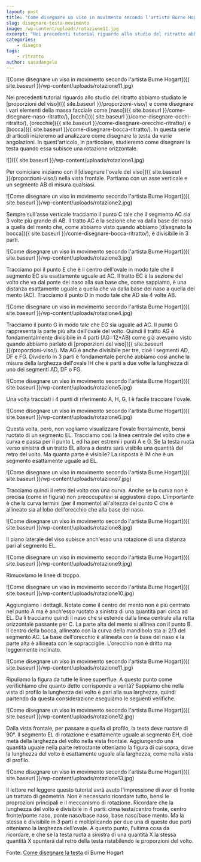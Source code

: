 ```yaml
---
layout: post
title: "Come disegnare un viso in movimento secondo l'artista Burne Hogart (parte I)"
slug: disegnare-testa-movimento
image: /wp-content/uploads/rotazione11.jpg
excerpt: "Nei precedenti tutorial riguardo allo studio del ritratto abbiamo studiato le proporzioni del viso e come disegnare i vari elementi della massa facciale"
categories:
    - disegno
tags:
    - ritratto
author: sasadangelo
---
```


![Come disegnare un viso in movimento secondo l'artista Burne Hogart]({{ site.baseurl }}/wp-content/uploads/rotazione11.jpg)

Nei precedenti tutorial riguardo allo studio del ritratto abbiamo studiato le [proporzioni del viso]({{ site.baseurl }}/proporzioni-viso/) e come disegnare i vari elementi della massa facciale come [naso]({{ site.baseurl }}/come-disegnare-naso-ritratto/), [occhi]({{ site.baseurl }}/come-disegnare-occhi-ritratto/), [orecchie]({{ site.baseurl }}/come-disegnare-orecchio-ritratto/) e [bocca]({{ site.baseurl }}/come-disegnare-bocca-ritratto/). In questa serie di articoli inizieremo ad analizzare come disegnare la testa da varie angolazioni. In quest'articolo, in particolare, studieremo come disegnare la testa quando essa subisce una rotazione orizzontale.

![]({{ site.baseurl }}/wp-content/uploads/rotazione1.jpg)

Per comiciare iniziamo con il [disegnare l'ovale del viso]({{ site.baseurl }}/proporzioni-viso/) nella vista frontale. Partiamo con un asse verticale e un segmento AB di misura qualsiasi.

![Come disegnare un viso in movimento secondo l'artista Burne Hogart]({{ site.baseurl }}/wp-content/uploads/rotazione2.jpg)

Sempre sull'asse verticale tracciamo il punto C tale che il segmento AC sia 3 volte più grande di AB. Il tratto AC è la sezione che va dalla base del naso a quella del mento che, come abbiamo visto quando abbiamo [disegnato la bocca]({{ site.baseurl }}/come-disegnare-bocca-ritratto/), è divisibile in 3 parti.

![Come disegnare un viso in movimento secondo l'artista Burne Hogart]({{ site.baseurl }}/wp-content/uploads/rotazione3.jpg)

Tracciamo poi il punto E che è il centro dell'ovale in modo tale che il segmento EC sia esattamente uguale ad AC. Il tratto EC è la sezione del volto che va dal ponte del naso alla sua base che, come sappiamo, è una distanza esattamente uguale a quella che va dalla base del naso a quella del mento (AC). Tracciamo il punto D in modo tale che AD sia 4 volte AB.

![Come disegnare un viso in movimento secondo l'artista Burne Hogart]({{ site.baseurl }}/wp-content/uploads/rotazione4.jpg)

Tracciamo il punto G in modo tale che EG sia uguale ad AC. Il punto G rappresenta la parte più alta dell'ovale del volto. Quindi il tratto AG è fondamentalmente divisibile in 4 parti (AG=12\*AB) come già avevamo visto quando abbiamo parlato di [proporzioni del viso]({{ site.baseurl }}/proporzioni-viso/). Ma AG è anche divisibile per tre, cioè i segmenti AD, DF e FG. Dividerlo in 3 parti è fondamentale perchè abbiamo così anche la misura della larghezza dell'ovale IH che è parti a due volte la lunghezza di uno dei segmenti AD, DF o FG.

![Come disegnare un viso in movimento secondo l'artista Burne Hogart]({{ site.baseurl }}/wp-content/uploads/rotazione5.jpg)

Una volta tracciati i 4 punti di riferimento A, H, G, I è facile tracciare l'ovale.

![Come disegnare un viso in movimento secondo l'artista Burne Hogart]({{ site.baseurl }}/wp-content/uploads/rotazione6.jpg)

Questa volta, però, non vogliamo visualizzare l'ovale frontalmente, bensì ruotato di un segmento EL. Tracciamo così la linea centrale del volto che è curva e passa per il punto L ed ha per estremi i punti A e G. Se la testa ruota verso sinistra di un tratto EL allora a destra sarà visibile una quantità del retro del volto. Ma quanta parte è visibile? La risposta è IM che è un segmento esattamente uguale ad EL.

![Come disegnare un viso in movimento secondo l'artista Burne Hogart]({{ site.baseurl }}/wp-content/uploads/rotazione7.jpg)

Tracciamo quindi il retro del volto con una curva. Anche se la curva non è precisa (come in figura) non preoccupatevi si aggiusterà dopo. L'importante è che la curva termini (per il momento) all'altezza del punto C che è allineato sia al lobo dell'orecchio che alla base del naso.

![Come disegnare un viso in movimento secondo l'artista Burne Hogart]({{ site.baseurl }}/wp-content/uploads/rotazione8.jpg)

Il piano laterale del viso subisce anch'esso una rotazione di una distanza pari al segmento EL.

![Come disegnare un viso in movimento secondo l'artista Burne Hogart]({{ site.baseurl }}/wp-content/uploads/rotazione9.jpg)

Rimuoviamo le linee di troppo.

![Come disegnare un viso in movimento secondo l'artista Burne Hogart]({{ site.baseurl }}/wp-content/uploads/rotazione10.jpg)

Aggiungiamo i dettagli. Notate come il centro del mento non è più centrato nel punto A ma è anch'esso ruotato a sinistra di una quantità pari circa ad EL. Da lì tracciamo quindi il naso che si estende dalla linea centrale alla retta orizzontale passante per C. La parte alta del mento si allinea con il punto B. Il centro della bocca, allineato con la curva della mandibola sta ai 2/3 del segmento AC. La base dell'orecchio è allineata con la base del naso e la parte alta è allineata con le sopracciglie. L'orecchio non è dritto ma leggermente inclinato.

![Come disegnare un viso in movimento secondo l'artista Burne Hogart]({{ site.baseurl }}/wp-content/uploads/rotazione11.jpg)

Ripuliamo la figura da tutte le linee superflue. A questo punto come verifichiamo che quanto detto corrisponde a verità? Sappiamo che nella vista di profilo la lunghezza del volto è pari alla sua larghezza, quindi partendo da questa considerazione eseguiamo le seguenti verifiche.

![Come disegnare un viso in movimento secondo l'artista Burne Hogart]({{ site.baseurl }}/wp-content/uploads/rotazione12.jpg)

Dalla vista frontale, per passare a quella di profilo, la testa deve ruotare di 90°. Il segmento EL di rotazione è esattamente uguale al segmento EH, cioè metà della larghezza del volto nella vista frontale. Aggiungendo una quantità uguale nella parte retrostante otteniamo la figura di cui sopra, dove la lunghezza del volto è esattamente uguale alla larghezza, come nella vista di profilo.

![Come disegnare un viso in movimento secondo l'artista Burne Hogart]({{ site.baseurl }}/wp-content/uploads/rotazione13.jpg)

Il lettore nel leggere questo tutorial avrà avuto l'impressione di aver di fronte un trattato di geometria. Non è necessario ricordare tutto, bensì le proprozioni principali e il meccanismo di rotazione. Ricordare che la lunghezza del volto è divisibile in 4 parti: cima testa/centro fronte, centro fronte/ponte naso, ponte naso/base naso, base naso/base mento. Ma la stessa è divisibile in 3 parti e moltiplicando per due una di queste due parti otteniamo la larghezza dell'ovale. A questo punto, l'ultima cosa da ricordare, e che se la testa ruota a sinistra di una quantità X la stessa quantità X spunterà dal retro della testa ristabilendo le proporzioni del volto.

Fonte: [Come disegnare la testa](https://www.ibs.it/come-disegnare-testa-libro-burne-hogarth/e/9788854127081) di Burne Hogart
